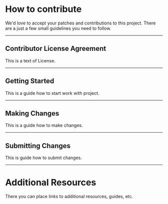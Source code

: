 # How to contribute

We'd love to accept your patches and contributions to this project.  There are
a just a few small guidelines you need to follow.

---

## Contributor License Agreement

This is a text of License.

---

## Getting Started

This is a guide how to start work with project.

---

## Making Changes

This is a guide how to make changes.

---

## Submitting Changes

This is guide how to submit changes.

---

# Additional Resources

There you can place links to additional resources, guides, etc.
